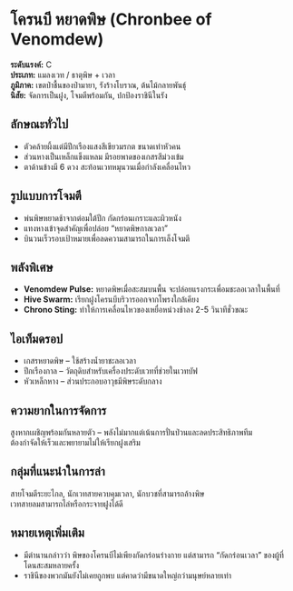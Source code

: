 # โครนบี หยาดพิษ (Chronbee of Venomdew)

**ระดับแรงค์:** C  
**ประเภท:** แมลงเวท / ธาตุพิษ + เวลา  
**ภูมิภาค:** เขตป่าชื้นของป่ามายา, รังร้างโบราณ, ต้นไม้กลายพันธุ์  
**นิสัย:** จัดการเป็นฝูง, โจมตีพร้อมกัน, ปกป้องราชินีในรัง

## ลักษณะทั่วไป
- ตัวคล้ายผึ้งแต่มีปีกเรืองแสงสีเขียวมรกต ขนาดเท่าหัวคน  
- ส่วนหางเป็นเหล็กแข็งแหลม มีรอยพาดของเกสรสีม่วงเข้ม  
- ตาด้านข้างมี 6 ดวง สะท้อนเวทหมุนวนเมื่อกำลังเคลื่อนไหว

## รูปแบบการโจมตี
- พ่นพิษหยาดช้าจากต่อมใต้ปีก กัดกร่อนเกราะและผิวหนัง  
- แทงหางเข้าจุดสำคัญเพื่อปล่อย “หยาดพิษกาลเวลา”  
- บินวนเร็วรอบเป้าหมายเพื่อลดความสามารถในการเล็งโจมตี

## พลังพิเศษ
- **Venomdew Pulse:** หยาดพิษเมื่อสะสมบนพื้น จะปล่อยแรงกระเพื่อมชะลอเวลาในพื้นที่  
- **Hive Swarm:** เรียกฝูงโครนบีบริวารออกจากโพรงใกล้เคียง  
- **Chrono Sting:** ทำให้การเคลื่อนไหวของเหยื่อหน่วงช้าลง 2-5 วินาทีชั่วขณะ

## ไอเท็มดรอป
- เกสรหยาดพิษ – ใช้สร้างน้ำยาชะลอเวลา  
- ปีกเรืองกาล – วัตถุดิบสำหรับเครื่องประดับเวทที่ช่วยในเวทบัฟ  
- หัวเหล็กหาง – ส่วนประกอบอาวุธมีพิษระดับกลาง

## ความยากในการจัดการ
สูงหากเผชิญพร้อมกันหลายตัว – พลังไม่มากแต่เน้นการปั่นป่วนและลดประสิทธิภาพทีม  
ต้องกำจัดให้เร็วและพยายามไม่ให้เรียกฝูงเสริม

## กลุ่มที่แนะนำในการล่า
สายโจมตีระยะไกล, นักเวทสายควบคุมเวลา, นักบวชที่สามารถล้างพิษ  
เวทสายลมสามารถไล่หรือกระจายฝูงได้ดี

## หมายเหตุเพิ่มเติม
- มีตำนานกล่าวว่า พิษของโครนบีไม่เพียงกัดกร่อนร่างกาย แต่สามารถ “กัดกร่อนเวลา” ของผู้ที่โดนสะสมหลายครั้ง  
- ราชินีของพวกมันยังไม่เคยถูกพบ แต่คาดว่ามีขนาดใหญ่กว่ามนุษย์หลายเท่า
